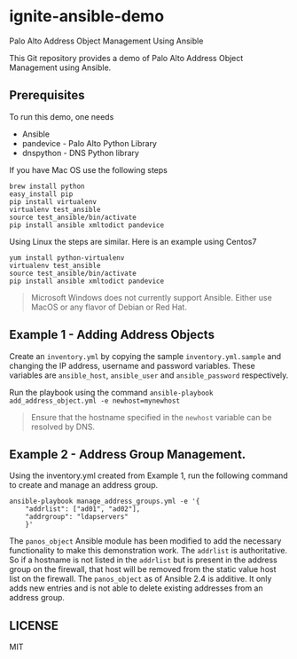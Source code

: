 # ignite-ansible-demo
Palo Alto Address Object Management Using Ansible


This Git repository provides a demo of Palo Alto Address Object Management using Ansible.


## Prerequisites

To run this demo, one needs


* Ansible
* pandevice - Palo Alto Python Library
* dnspython - DNS Python library

If you have  Mac OS use the following steps

```
brew install python
easy_install pip
pip install virtualenv
virtualenv test_ansible
source test_ansible/bin/activate
pip install ansible xmltodict pandevice
```

Using  Linux the steps are similar. Here is an example using Centos7

```
yum install python-virtualenv
virtualenv test_ansible
source test_ansible/bin/activate
pip install ansible xmltodict pandevice

```
> Microsoft Windows does not currently support Ansible. Either use MacOS or any flavor of Debian or Red Hat.


## Example 1 - Adding Address Objects

Create an ``inventory.yml`` by copying the sample ``inventory.yml.sample`` and changing the IP address, username and password variables. These variables are ``ansible_host``, ``ansible_user`` and ``ansible_password`` respectively.

Run the playbook using the command
``ansible-playbook add_address_object.yml -e newhost=mynewhost``

> Ensure that the hostname specified in the ``newhost`` variable can be resolved by DNS.


## Example 2 - Address Group Management.

Using the inventory.yml created from Example 1,  run the following command to create and manage an address group.

```
ansible-playbook manage_address_groups.yml -e '{
    "addrlist": ["ad01", "ad02"],
    "addrgroup": "ldapservers"
    }'
```

The ``panos_object`` Ansible module has been modified to add the necessary functionality to make this demonstration work.
The ``addrlist`` is authoritative. So if a hostname is not listed in the ``addrlist`` but is present in the address group on the firewall,
that host will be removed from the static value host list on the firewall. The  ``panos_object`` as of Ansible 2.4 is additive. It only
adds new entries and is not able to delete existing addresses from an address group.

## LICENSE
MIT


